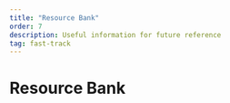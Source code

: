 ```yaml
---
title: "Resource Bank"
order: 7
description: Useful information for future reference
tag: fast-track
---
```


# Resource Bank

## 
